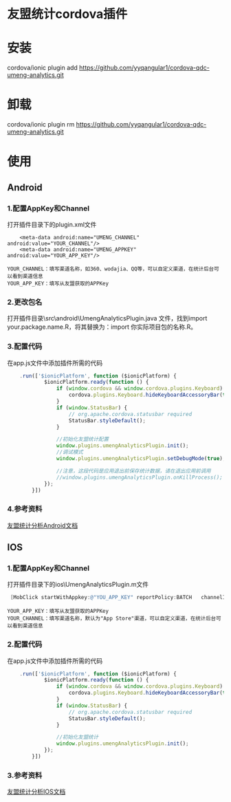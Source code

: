 # 友盟统计cordova插件

# 安装
cordova/ionic plugin add https://github.com/yyqangular1/cordova-qdc-umeng-analytics.git

# 卸载
cordova/ionic plugin rm https://github.com/yyqangular1/cordova-qdc-umeng-analytics.git

# 使用

Android
-------------------------------------
### 1.配置AppKey和Channel
打开插件目录下的plugin.xml文件
```
    <meta-data android:name="UMENG_CHANNEL" android:value="YOUR_CHANNEL"/>
    <meta-data android:name="UMENG_APPKEY" android:value="YOUR_APP_KEY"/>
```
    YOUR_CHANNEL：填写渠道名称，如360、wodajia、QQ等，可以自定义渠道，在统计后台可以看到渠道信息
    YOUR_APP_KEY：填写从友盟获取的APPKey

### 2.更改包名
打开插件目录\src\android\UmengAnalyticsPlugin.java 文件，找到import your.package.name.R，将其替换为：import 你实际项目包的名称.R。


### 3.配置代码
在app.js文件中添加插件所需的代码
```javascript
    .run(['$ionicPlatform', function ($ionicPlatform) {
            $ionicPlatform.ready(function () {
                if (window.cordova && window.cordova.plugins.Keyboard) {
                    cordova.plugins.Keyboard.hideKeyboardAccessoryBar(true);
                }
                if (window.StatusBar) {
                    // org.apache.cordova.statusbar required
                    StatusBar.styleDefault();
                }

                //初始化友盟统计配置
                window.plugins.umengAnalyticsPlugin.init();
                //调试模式
                window.plugins.umengAnalyticsPlugin.setDebugMode(true);

                //注意，这段代码是应用退出前保存统计数据，请在退出应用前调用
                //window.plugins.umengAnalyticsPlugin.onKillProcess();
            });
        }])
```
### 4.参考资料
[友盟统计分析Android文档 ](http://dev.umeng.com/analytics/android-doc/integration)


IOS
-------------------------------------
### 1.配置AppKey和Channel
打开插件目录下的ios\UmengAnalyticsPlugin.m文件
```Objective-C
 [MobClick startWithAppkey:@"YOU_APP_KEY" reportPolicy:BATCH   channelId:@"YOUR_CHANNEL"];
```
    YOUR_APP_KEY：填写从友盟获取的APPKey
    YOUR_CHANNEL：填写渠道名称，默认为"App Store"渠道，可以自定义渠道，在统计后台可以看到渠道信息

### 2.配置代码
在app.js文件中添加插件所需的代码
```javascript
    .run(['$ionicPlatform', function ($ionicPlatform) {
            $ionicPlatform.ready(function () {
                if (window.cordova && window.cordova.plugins.Keyboard) {
                    cordova.plugins.Keyboard.hideKeyboardAccessoryBar(true);
                }
                if (window.StatusBar) {
                    // org.apache.cordova.statusbar required
                    StatusBar.styleDefault();
                }

                //初始化友盟统计
                window.plugins.umengAnalyticsPlugin.init();
            });
        }])
```
### 3.参考资料
[友盟统计分析IOS文档 ](http://dev.umeng.com/analytics/ios-doc/integration)